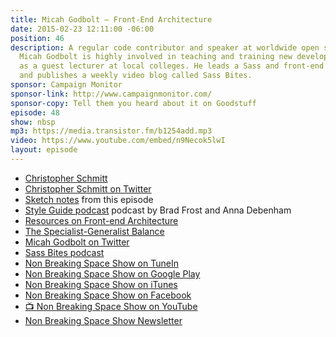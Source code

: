 ```yaml
---
title: Micah Godbolt — Front-End Architecture
date: 2015-02-23 12:11:00 -06:00
position: 46
description: A regular code contributor and speaker at worldwide open source events,
  Micah Godbolt is highly involved in teaching and training new developers, sometimes
  as a guest lecturer at local colleges. He leads a Sass and front-end meetup in Portland
  and publishes a weekly video blog called Sass Bites.
sponsor: Campaign Monitor
sponsor-link: http://www.campaignmonitor.com/
sponsor-copy: Tell them you heard about it on Goodstuff
episode: 48
show: nbsp
mp3: https://media.transistor.fm/b1254add.mp3
video: https://www.youtube.com/embed/n9Necok5lwI
layout: episode
---
```


* [Christopher Schmitt](http://Christopher.org)
* [Christopher Schmitt on Twitter](https://twitter.com/teleject)
*  [Sketch notes](https://twitter.com/samkap/status/569325916016369664) from this episode
*  [Style Guide podcast](styleguides.io/podcast/) podcast by Brad Frost and Anna Debenham
*  [Resources on Front-end Architecture](https://github.com/micahgodbolt/front-end-architecture)
*  [The Specialist-Generalist Balance](http://alistapart.com/article/the-specialist-generalist-balance)
*  [Micah Godbolt on Twitter](https://twitter.com/micahgodbolt)
*  [Sass Bites podcast](http://youtube.com/SassBites)
* [Non Breaking Space Show on TuneIn](http://tunein.com/radio/Non-Breaking-Space-Show-p885155/)
* [Non Breaking Space Show on Google Play](https://playmusic.app.goo.gl/?ibi=com.google.PlayMusic&isi=691797987&ius=googleplaymusic&link=https://play.google.com/music/m/Iw5ik6iwalo5vmda5rqyrotdney?t%3DNon_Breaking_Space_Show%26pcampaignid%3DMKT-na-all-co-pr-mu-pod-16)
* [Non Breaking Space Show on iTunes](https://itunes.apple.com/ca/podcast/non-breaking-space-show/id507162981?mt=2&ign-mpt=uo%3D4)
* [Non Breaking Space Show on Facebook](https://www.facebook.com/nbsptv)
* [📺 Non Breaking Space Show on YouTube](https://www.youtube.com/channel/UC--mqA75V3CM8hxId0l7e_g?sub_confirmation=1)
* [Non Breaking Space Show Newsletter](http://newsletter.nonbreakingspace.tv/)
